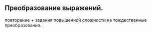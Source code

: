 ## Преобразование выражений.

повторение + задания повышенной сложности на тождественные преобразования.